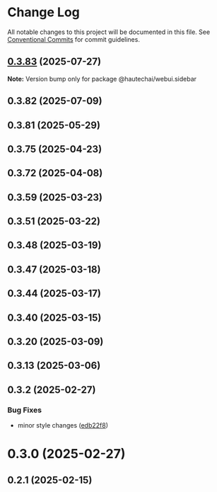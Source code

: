 # Change Log

All notable changes to this project will be documented in this file.
See [Conventional Commits](https://conventionalcommits.org) for commit guidelines.

## [0.3.83](https://github.com/HautechAI/webui/compare/@hautechai/webui.sidebar@0.3.82...@hautechai/webui.sidebar@0.3.83) (2025-07-27)

**Note:** Version bump only for package @hautechai/webui.sidebar

## 0.3.82 (2025-07-09)

## 0.3.81 (2025-05-29)

## 0.3.75 (2025-04-23)

## 0.3.72 (2025-04-08)

## 0.3.59 (2025-03-23)

## 0.3.51 (2025-03-22)

## 0.3.48 (2025-03-19)

## 0.3.47 (2025-03-18)

## 0.3.44 (2025-03-17)

## 0.3.40 (2025-03-15)

## 0.3.20 (2025-03-09)

## 0.3.13 (2025-03-06)

## 0.3.2 (2025-02-27)

### Bug Fixes

- minor style changes ([edb22f8](https://github.com/HautechAI/webui/commit/edb22f8a05e6b97b8f1f46dbd258e22498f6524b))

# 0.3.0 (2025-02-27)

## 0.2.1 (2025-02-15)
